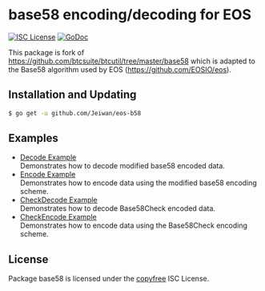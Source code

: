 base58 encoding/decoding for EOS
==========

[![ISC License](http://img.shields.io/badge/license-ISC-blue.svg)](http://copyfree.org)
[![GoDoc](https://img.shields.io/badge/godoc-reference-blue.svg)](http://godoc.org/github.com/btcsuite/btcutil/base58)

This package is fork of https://github.com/btcsuite/btcutil/tree/master/base58 which is adapted to the Base58 algorithm used by EOS (https://github.com/EOSIO/eos).

## Installation and Updating

```bash
$ go get -u github.com/Jeiwan/eos-b58
```

## Examples

* [Decode Example](https://github.com/Jeiwan/eos-b58/blob/master/example_test.go#L13)  
  Demonstrates how to decode modified base58 encoded data.
* [Encode Example](https://github.com/Jeiwan/eos-b58/blob/master/example_test.go#L26)  
  Demonstrates how to encode data using the modified base58 encoding scheme.
* [CheckDecode Example](https://github.com/Jeiwan/eos-b58/blob/master/example_test.go#L26)  
  Demonstrates how to decode Base58Check encoded data.
* [CheckEncode Example](https://github.com/Jeiwan/eos-b58/blob/master/example_test.go#L57)  
  Demonstrates how to encode data using the Base58Check encoding scheme.

## License

Package base58 is licensed under the [copyfree](http://copyfree.org) ISC
License.
